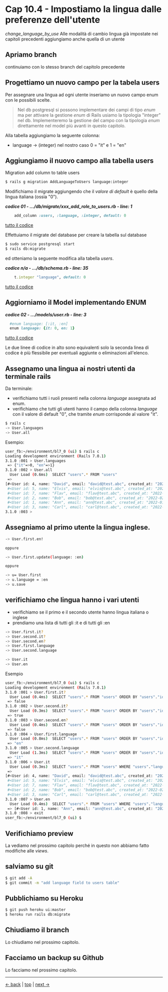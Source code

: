 # <a name="top"></a> Cap 10.4 - Impostiamo la lingua dalle preferenze dell'utente

*change_language_by_use*
Alle modalità di cambio lingua già impostate nei capitoli precedenti aggiungiamo anche quella di un utente



## Apriamo branch

continuiamo con lo stesso branch del capitolo precedente



## Progettiamo un nuovo campo per la tabela users

Per assegnare una lingua ad ogni utente inseriamo un nuovo campo enum con le possibili scelte.

> Nel db postgresql si possono implementare dei campi di tipo *enum* ma per attivare la gestione *enum* di Rails usiamo la tipologia "integer" nel db. 
> Implementeremo la gestione del campo con la tipologia *enum* direttamente nel model più avanti in questo capitolo.

Alla tabella aggiungiamo la seguente colonna:

* language        -> (integer) nel nostro caso 0 = "it" e 1 = "en"



## Aggiungiamo il nuovo campo alla tabella users

Migration add column to table users

```bash
$ rails g migration AddLanguageToUsers language:integer
```

Modifichiamo il migrate aggiungendo che il *valore di default* è quello della lingua italiana (ossia "0").

***codice 01 - .../db/migrate/xxx_add_role_to_users.rb - line: 1***

```ruby
    add_column :users, :language, :integer, default: 0
```

[tutto il codice](https://github.com/flaviobordonidev/leanpubabrandnewcms/blob/master/01-base/10-users_i18n/04_01-xxxx_add_language_to_users.rb)


Effettuiamo il migrate del database per creare la tabella sul database

```bash
$ sudo service postgresql start
$ rails db:migrate
```

ed otteniamo la seguente modifica alla tabella *users*.

***codice n/a - .../db/schema.rb - line: 35***

```ruby
    t.integer "language", default: 0
```

[tutto il codice](https://github.com/flaviobordonidev/leanpubabrandnewcms/blob/master/01-base/10-users_i18n/04_02-db-schema.rb)



## Aggiorniamo il Model implementando ENUM

***codice 02 - .../models/user.rb - line: 3***

```ruby
  #enum language: [:it, :en]
  enum language: {it: 0, en: 1}
```

[tutto il codice](https://github.com/flaviobordonidev/leanpubabrandnewcms/blob/master/01-base/10-users_i18n/04_03-models-user.rb)

Le due linee di codice in alto sono equivalenti solo la seconda linea di codice è più flessibile per eventuali aggiunte o eliminazioni all'elenco.



## Assegnamo una lingua ai nostri utenti da terminale rails

Da terminale: 

- verifichiamo tutti i ruoli presenti nella colonna *language* assegnata ad enum.
- verifichiamo che tutti gli utenti hanno il campo della colonna *language* con il valore di default "0", che tramite *enum* corrisponde al valore "it".


```bash
$ rails c
-> User.languages
-> User.all
```

Esempio:
  
```bash
user_fb:~/environment/bl7_0 (ui) $ rails c
Loading development environment (Rails 7.0.1)
3.1.0 :001 > User.languages
 => {"it"=>0, "en"=>1} 
3.1.0 :002 > User.all
  User Load (0.6ms)  SELECT "users".* FROM "users"
 =>                                                
[#<User id: 4, name: "David", email: "david@test.abc", created_at: "2022-02-01 16:28:14.397848000 +0000", updated_at: "2022-02-01 16:28:14.397848000 +0000", language: "it">,
 #<User id: 5, name: "Elvis", email: "elvis@test.abc", created_at: "2022-02-01 16:29:06.259332000 +0000", updated_at: "2022-02-01 16:29:06.259332000 +0000", language: "it">,
 #<User id: 7, name: "Flav", email: "flav@test.abc", created_at: "2022-02-01 17:11:04.252571000 +0000", updated_at: "2022-02-01 17:11:04.252571000 +0000", language: "it">,
 #<User id: 2, name: "Bob", email: "bob@test.abc", created_at: "2022-02-01 16:26:18.569214000 +0000", updated_at: "2022-02-03 10:03:36.219345000 +0000", language: "it">,
 #<User id: 1, name: "Ann", email: "ann@test.abc", created_at: "2022-01-30 11:50:16.615885000 +0000", updated_at: "2022-02-03 12:08:18.378467000 +0000", language: "it">,
 #<User id: 3, name: "Carl", email: "carl@test.abc", created_at: "2022-02-01 16:27:25.761382000 +0000", updated_at: "2022-02-04 17:19:10.336174000 +0000", language: "it">] 
3.1.0 :003 > 
```



## Assegniamo al primo utente la lingua inglese.

```bash
-> User.first.en!

oppure

-> User.first.update(language: :en)

oppure

-> u= User.first 
-> u.language = :en 
-> u.save 
```





## verifichiamo che lingua hanno i vari utenti

- verifichiamo se il primo e il secondo utente hanno lingua italiana o inglese
- prendiamo una lista di tutti gli :it e di tutti gli :en

```bash
-> User.first.it?
-> User.second.it?
-> User.second.en?
-> User.first.language
-> User.second.language

-> User.it
-> User.en
```

Esempio

```bash
user_fb:~/environment/bl7_0 (ui) $ rails c
Loading development environment (Rails 7.0.1)
3.1.0 :001 > User.first.it?
  User Load (0.4ms)  SELECT "users".* FROM "users" ORDER BY "users"."id" ASC LIMIT $1  [["LIMIT", 1]]
 => false 
3.1.0 :002 > User.second.it?
  User Load (0.3ms)  SELECT "users".* FROM "users" ORDER BY "users"."id" ASC LIMIT $1 OFFSET $2  [["LIMIT", 1], ["OFFSET", 1]]
 => true 
3.1.0 :003 > User.second.en?
  User Load (0.4ms)  SELECT "users".* FROM "users" ORDER BY "users"."id" ASC LIMIT $1 OFFSET $2  [["LIMIT", 1], ["OFFSET", 1]]
 => false 
3.1.0 :004 > User.first.language
  User Load (0.8ms)  SELECT "users".* FROM "users" ORDER BY "users"."id" ASC LIMIT $1  [["LIMIT", 1]]
 => "en"                                             
3.1.0 :005 > User.second.language
  User Load (1.3ms)  SELECT "users".* FROM "users" ORDER BY "users"."id" ASC LIMIT $1 OFFSET $2  [["LIMIT", 1], ["OFFSET", 1]]
 => "it"                                              
3.1.0 :006 > User.it
  User Load (0.3ms)  SELECT "users".* FROM "users" WHERE "users"."language" = $1  [["language", 0]]
 =>                                                   
[#<User id: 4, name: "David", email: "david@test.abc", created_at: "2022-02-01 16:28:14.397848000 +0000", updated_at: "2022-02-01 16:28:14.397848000 +0000", language: "it">,
 #<User id: 5, name: "Elvis", email: "elvis@test.abc", created_at: "2022-02-01 16:29:06.259332000 +0000", updated_at: "2022-02-01 16:29:06.259332000 +0000", language: "it">,
 #<User id: 7, name: "Flav", email: "flav@test.abc", created_at: "2022-02-01 17:11:04.252571000 +0000", updated_at: "2022-02-01 17:11:04.252571000 +0000", language: "it">,
 #<User id: 2, name: "Bob", email: "bob@test.abc", created_at: "2022-02-01 16:26:18.569214000 +0000", updated_at: "2022-02-03 10:03:36.219345000 +0000", language: "it">,
 #<User id: 3, name: "Carl", email: "carl@test.abc", created_at: "2022-02-01 16:27:25.761382000 +0000", updated_at: "2022-02-04 17:19:10.336174000 +0000", language: "it">] 
3.1.0 :007 > User.en
  User Load (0.4ms)  SELECT "users".* FROM "users" WHERE "users"."language" = $1  [["language", 1]]
 => [#<User id: 1, name: "Ann", email: "ann@test.abc", created_at: "2022-01-30 11:50:16.615885000 +0000", updated_at: "2022-02-07 00:11:26.611473000 +0000", language: "en">] 
3.1.0 :008 > exit
user_fb:~/environment/bl7_0 (ui) $ 
```



## Verifichiamo preview

La vediamo nel prossimo capitolo perché in questo non abbiamo fatto modifiche alle *views*.



## salviamo su git

```bash
$ git add -A
$ git commit -m "add language field to users table"
```



## Pubblichiamo su Heroku

```bash
$ git push heroku ui:master
$ heroku run rails db:migrate
```



## Chiudiamo il branch

Lo chiudiamo nel prossimo capitolo.



## Facciamo un backup su Github

Lo facciamo nel prossimo capitolo.



---

[<- back](https://github.com/flaviobordonidev/leanpubabrandnewcms/blob/master/01-base/10-users_i18n/03-browser_tab_title_users-it.md)
 | [top](#top) |
[next ->](https://github.com/flaviobordonidev/leanpubabrandnewcms/blob/master/01-base/10-users_i18n/05-implement_language-it.md)

